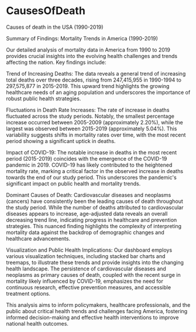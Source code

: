 # CausesOfDeath
Causes of death in the USA (1990-2019)

Summary of Findings: Mortality Trends in America (1990-2019)

Our detailed analysis of mortality data in America from 1990 to 2019 provides crucial insights into the evolving health challenges and trends affecting the nation.
Key findings include:

Trend of Increasing Deaths: The data reveals a general trend of increasing total deaths over three decades, rising from 247,415,955 in 1990-1994 to 297,575,877 in 2015-2019. This upward trend highlights the growing healthcare needs of an aging population and underscores the importance of robust public health strategies.

Fluctuations in Death Rate Increases: The rate of increase in deaths fluctuated across the study periods. Notably, the smallest percentage increase occurred between 2005-2009 (approximately 2.20%), while the largest was observed between 2015-2019 (approximately 5.04%). This variability suggests shifts in mortality rates over time, with the most recent period showing a significant uptick in deaths.

Impact of COVID-19: The notable increase in deaths in the most recent period (2015-2019) coincides with the emergence of the COVID-19 pandemic in 2019. COVID-19 has likely contributed to the heightened mortality rate, marking a critical factor in the observed increase in deaths towards the end of our study period. This underscores the pandemic's significant impact on public health and mortality trends.

Dominant Causes of Death: Cardiovascular diseases and neoplasms (cancers) have consistently been the leading causes of death throughout the study period. While the number of deaths attributed to cardiovascular diseases appears to increase, age-adjusted data reveals an overall decreasing trend line, indicating progress in healthcare and prevention strategies. This nuanced finding highlights the complexity of interpreting mortality data against the backdrop of demographic changes and healthcare advancements.

Visualization and Public Health Implications: Our dashboard employs various visualization techniques, including stacked bar charts and treemaps, to illustrate these trends and provide insights into the changing health landscape. The persistence of cardiovascular diseases and neoplasms as primary causes of death, coupled with the recent surge in mortality likely influenced by COVID-19, emphasizes the need for continuous research, effective prevention measures, and accessible treatment options.

This analysis aims to inform policymakers, healthcare professionals, and the public about critical health trends and challenges facing America, fostering informed decision-making and effective health interventions to improve national health outcomes.
